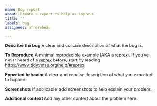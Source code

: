 ```yaml
---
name: Bug report
about: Create a report to help us improve
title: ''
labels: bug
assignees: nfrerebeau

---
```


**Describe the bug**
A clear and concise description of what the bug is.

**To Reproduce**
A minimal reproducible example (AKA a reprex). If you've never heard of a [reprex](https://reprex.tidyverse.org/) before, start by reading <https://www.tidyverse.org/help/#reprex>.

**Expected behavior**
A clear and concise description of what you expected to happen.

**Screenshots**
If applicable, add screenshots to help explain your problem.

**Additional context**
Add any other context about the problem here.
